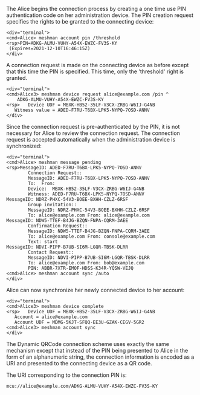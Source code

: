 
The Alice begins the connection process by creating a one time use PIN authentication code 
on her administration device. The PIN creation request specifies the rights to be granted
to the connecting device:


~~~~
<div="terminal">
<cmd>Alice> meshman account pin /threshold
<rsp>PIN=ADKG-ALMU-VUHY-A54X-EWZC-FV3S-KY
 (Expires=2021-12-10T16:46:15Z)
</div>
~~~~

A connection request is made on the connecting device as before except that this time 
the PIN is specified. This time, only the 'threshold' right is granted.


~~~~
<div="terminal">
<cmd>Alice3> meshman device request alice@example.com /pin ^
    ADKG-ALMU-VUHY-A54X-EWZC-FV3S-KY
<rsp>   Device UDF = MBXK-HB52-35LF-V3CX-ZRBG-W6IJ-G4NB
   Witness value = ADED-F7RU-T6BX-LPK5-NYPQ-7OSD-ANNV
</div>
~~~~

Since the connection request is pre-authenticated by the PIN, it is not necessary for 
Alice to review the connection request. The connection request is accepted 
automatically when the administration device is synchronized:


~~~~
<div="terminal">
<cmd>Alice> meshman message pending
<rsp>MessageID: ADED-F7RU-T6BX-LPK5-NYPQ-7OSD-ANNV
        Connection Request::
        MessageID: ADED-F7RU-T6BX-LPK5-NYPQ-7OSD-ANNV
        To:  From: 
        Device:  MBXK-HB52-35LF-V3CX-ZRBG-W6IJ-G4NB
        Witness: ADED-F7RU-T6BX-LPK5-NYPQ-7OSD-ANNV
MessageID: NDRZ-PHXC-54V3-BOEE-BXHH-CZLZ-6RSF
        Group invitation::
        MessageID: NDRZ-PHXC-54V3-BOEE-BXHH-CZLZ-6RSF
        To: alice@example.com From: alice@example.com
MessageID: NDW5-TTEF-B4JG-BZQN-FNPA-CQRM-3AEE
        Confirmation Request::
        MessageID: NDW5-TTEF-B4JG-BZQN-FNPA-CQRM-3AEE
        To: alice@example.com From: console@example.com
        Text: start
MessageID: NDVI-PIPP-B7UB-SI6M-LGQR-TBSK-DLRR
        Contact Request::
        MessageID: NDVI-PIPP-B7UB-SI6M-LGQR-TBSK-DLRR
        To: alice@example.com From: bob@example.com
        PIN: ABBR-7XTR-EMOF-HDSS-K34R-YQSW-VEJQ
<cmd>Alice> meshman account sync /auto
</div>
~~~~

Alice can now synchronize her newly connected device to her account:


~~~~
<div="terminal">
<cmd>Alice3> meshman device complete
<rsp>   Device UDF = MBXK-HB52-35LF-V3CX-ZRBG-W6IJ-G4NB
   Account = alice@example.com
   Account UDF = MDMG-5KJT-SFQQ-EE3U-GZAK-CEGV-5GR2
<cmd>Alice3> meshman account sync
</div>
~~~~

The Dynamic QRCode connection scheme uses exactly the same mechanism except that instead 
of the PIN being presented to Alice in the form of an alphanumeric string, the connection
information is encoded as a URI and presented to the connecting device as a QR code.

The URI corresponding to the connection PIN is:

~~~~
mcu://alice@example.com/ADKG-ALMU-VUHY-A54X-EWZC-FV3S-KY
~~~~


